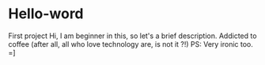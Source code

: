 # Hello-word
First project
Hi,
I am beginner in this, so let's a brief description.
Addicted to coffee (after all, all who love technology are, is not it ?!)
PS: Very ironic too. =]
